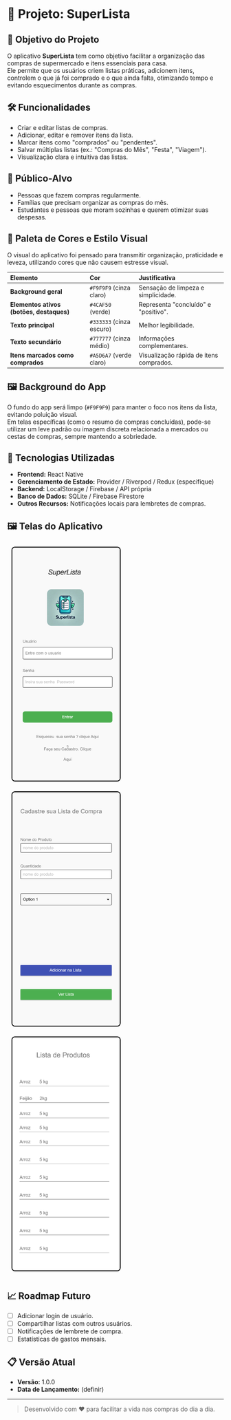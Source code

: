 # 📄 Projeto: SuperLista

## 📌 Objetivo do Projeto
O aplicativo **SuperLista** tem como objetivo facilitar a organização das compras de supermercado e itens essenciais para casa.  
Ele permite que os usuários criem listas práticas, adicionem itens, controlem o que já foi comprado e o que ainda falta, otimizando tempo e evitando esquecimentos durante as compras.

## 🛠️ Funcionalidades
- Criar e editar listas de compras.
- Adicionar, editar e remover itens da lista.
- Marcar itens como "comprados" ou "pendentes".
- Salvar múltiplas listas (ex.: "Compras do Mês", "Festa", "Viagem").
- Visualização clara e intuitiva das listas.

## 🎯 Público-Alvo
- Pessoas que fazem compras regularmente.
- Famílias que precisam organizar as compras do mês.
- Estudantes e pessoas que moram sozinhas e querem otimizar suas despesas.

## 🎨 Paleta de Cores e Estilo Visual
O visual do aplicativo foi pensado para transmitir organização, praticidade e leveza, utilizando cores que não causem estresse visual.

| Elemento | Cor | Justificativa |
|:---|:---|:---|
| **Background geral** | `#F9F9F9` (cinza claro) | Sensação de limpeza e simplicidade. |
| **Elementos ativos (botões, destaques)** | `#4CAF50` (verde) | Representa "concluído" e "positivo". |
| **Texto principal** | `#333333` (cinza escuro) | Melhor legibilidade. |
| **Texto secundário** | `#777777` (cinza médio) | Informações complementares. |
| **Itens marcados como comprados** | `#A5D6A7` (verde claro) | Visualização rápida de itens comprados. |

## 🖼️ Background do App
O fundo do app será limpo (`#F9F9F9`) para manter o foco nos itens da lista, evitando poluição visual.  
Em telas específicas (como o resumo de compras concluídas), pode-se utilizar um leve padrão ou imagem discreta relacionada a mercados ou cestas de compras, sempre mantendo a sobriedade.

## 🧩 Tecnologias Utilizadas
- **Frontend:** React Native
- **Gerenciamento de Estado:** Provider / Riverpod / Redux (especifique)
- **Backend:** LocalStorage / Firebase / API própria
- **Banco de Dados:** SQLite / Firebase Firestore
- **Outros Recursos:** Notificações locais para lembretes de compras.

## 🖼 Telas do Aplicativo

<p align="left">
  <img src="./assets/des_telas/Login.png" alt="Tela de Login" width="250" style="border:2px solid #000; border-radius:8px; margin:10px"/>
  <img src="./assets/des_telas/Tela de Cadastro de Produtos.png" alt="Tela Cadastro" width="250" style="border:2px solid #000; border-radius:8px; margin:10px"/>
  <img src="./assets/des_telas/Lista de Produtos.png" alt="Tela Lista" width="250" style="border:2px solid #000; border-radius:8px; margin:10px"/>
</p>


## 📈 Roadmap Futuro
- [ ] Adicionar login de usuário.
- [ ] Compartilhar listas com outros usuários.
- [ ] Notificações de lembrete de compra.
- [ ] Estatísticas de gastos mensais.

## 📋 Versão Atual
- **Versão:** 1.0.0
- **Data de Lançamento:** (definir)

---

> Desenvolvido com ❤️ para facilitar a vida nas compras do dia a dia.
